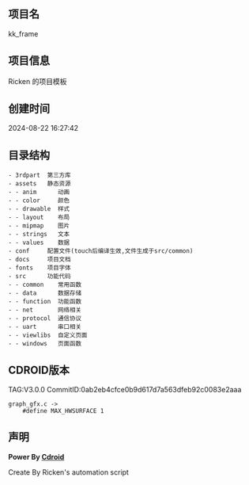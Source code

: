 ## 项目名
kk_frame

## 项目信息
Ricken 的项目模板

## 创建时间
2024-08-22 16:27:42

## 目录结构
~~~
- 3rdpart  第三方库
- assets   静态资源
- - anim      动画
- - color     颜色
- - drawable  样式
- - layout    布局
- - mipmap    图片
- - strings   文本
- - values    数据
- conf     配置文件(touch后编译生效,文件生成于src/common)
- docs     项目文档
- fonts    项目字体
- src      功能代码
- - common    常用函数
- - data      数据存储
- - function  功能函数
- - net       网络相关
- - protocol  通信协议
- - uart      串口相关
- - viewlibs  自定义页面
- - windows   页面函数
~~~

## CDROID版本
TAG:V3.0.0
CommitID:0ab2eb4cfce0b9d617d7a563dfeb92c0083e2aaa

~~~
graph_gfx.c ->
    #define MAX_HWSURFACE 1
~~~

## 声明
**Power By [Cdroid](https://gitee.com/houstudio/cdroid)**

Create By Ricken's automation script